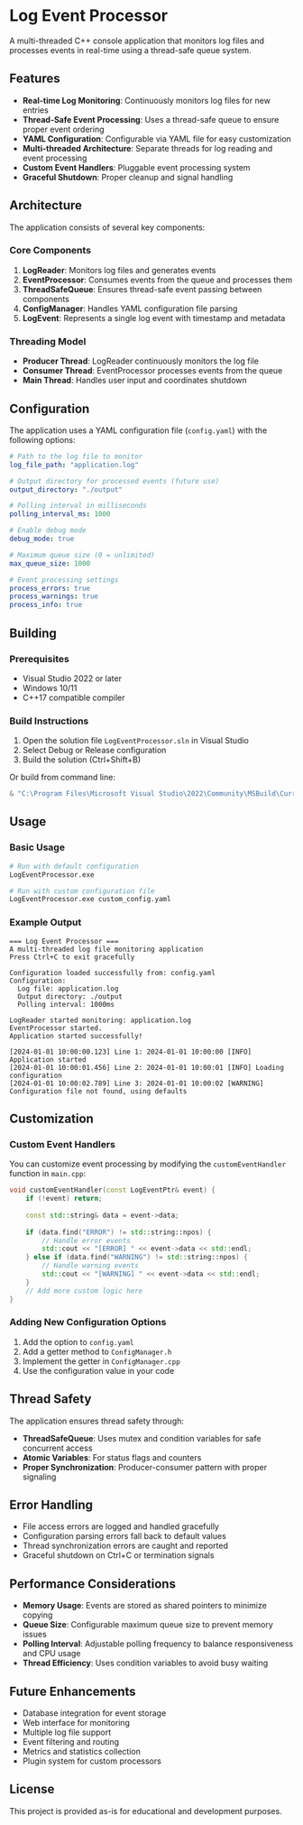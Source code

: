 # Log Event Processor

A multi-threaded C++ console application that monitors log files and processes events in real-time using a thread-safe queue system.

## Features

- **Real-time Log Monitoring**: Continuously monitors log files for new entries
- **Thread-Safe Event Processing**: Uses a thread-safe queue to ensure proper event ordering
- **YAML Configuration**: Configurable via YAML file for easy customization
- **Multi-threaded Architecture**: Separate threads for log reading and event processing
- **Custom Event Handlers**: Pluggable event processing system
- **Graceful Shutdown**: Proper cleanup and signal handling

## Architecture

The application consists of several key components:

### Core Components

1. **LogReader**: Monitors log files and generates events
2. **EventProcessor**: Consumes events from the queue and processes them
3. **ThreadSafeQueue**: Ensures thread-safe event passing between components
4. **ConfigManager**: Handles YAML configuration file parsing
5. **LogEvent**: Represents a single log event with timestamp and metadata

### Threading Model

- **Producer Thread**: LogReader continuously monitors the log file
- **Consumer Thread**: EventProcessor processes events from the queue
- **Main Thread**: Handles user input and coordinates shutdown

## Configuration

The application uses a YAML configuration file (`config.yaml`) with the following options:

```yaml
# Path to the log file to monitor
log_file_path: "application.log"

# Output directory for processed events (future use)
output_directory: "./output"

# Polling interval in milliseconds
polling_interval_ms: 1000

# Enable debug mode
debug_mode: true

# Maximum queue size (0 = unlimited)
max_queue_size: 1000

# Event processing settings
process_errors: true
process_warnings: true
process_info: true
```

## Building

### Prerequisites

- Visual Studio 2022 or later
- Windows 10/11
- C++17 compatible compiler

### Build Instructions

1. Open the solution file `LogEventProcessor.sln` in Visual Studio
2. Select Debug or Release configuration
3. Build the solution (Ctrl+Shift+B)

Or build from command line:

```powershell
& "C:\Program Files\Microsoft Visual Studio\2022\Community\MSBuild\Current\Bin\MSBuild.exe" LogEventProcessor.sln /p:Configuration=Debug /p:Platform=x64
```

## Usage

### Basic Usage

```bash
# Run with default configuration
LogEventProcessor.exe

# Run with custom configuration file
LogEventProcessor.exe custom_config.yaml
```

### Example Output

```
=== Log Event Processor ===
A multi-threaded log file monitoring application
Press Ctrl+C to exit gracefully

Configuration loaded successfully from: config.yaml
Configuration:
  Log file: application.log
  Output directory: ./output
  Polling interval: 1000ms

LogReader started monitoring: application.log
EventProcessor started.
Application started successfully!

[2024-01-01 10:00:00.123] Line 1: 2024-01-01 10:00:00 [INFO] Application started
[2024-01-01 10:00:01.456] Line 2: 2024-01-01 10:00:01 [INFO] Loading configuration
[2024-01-01 10:00:02.789] Line 3: 2024-01-01 10:00:02 [WARNING] Configuration file not found, using defaults
```

## Customization

### Custom Event Handlers

You can customize event processing by modifying the `customEventHandler` function in `main.cpp`:

```cpp
void customEventHandler(const LogEventPtr& event) {
    if (!event) return;
    
    const std::string& data = event->data;
    
    if (data.find("ERROR") != std::string::npos) {
        // Handle error events
        std::cout << "[ERROR] " << event->data << std::endl;
    } else if (data.find("WARNING") != std::string::npos) {
        // Handle warning events
        std::cout << "[WARNING] " << event->data << std::endl;
    }
    // Add more custom logic here
}
```

### Adding New Configuration Options

1. Add the option to `config.yaml`
2. Add a getter method to `ConfigManager.h`
3. Implement the getter in `ConfigManager.cpp`
4. Use the configuration value in your code

## Thread Safety

The application ensures thread safety through:

- **ThreadSafeQueue**: Uses mutex and condition variables for safe concurrent access
- **Atomic Variables**: For status flags and counters
- **Proper Synchronization**: Producer-consumer pattern with proper signaling

## Error Handling

- File access errors are logged and handled gracefully
- Configuration parsing errors fall back to default values
- Thread synchronization errors are caught and reported
- Graceful shutdown on Ctrl+C or termination signals

## Performance Considerations

- **Memory Usage**: Events are stored as shared pointers to minimize copying
- **Queue Size**: Configurable maximum queue size to prevent memory issues
- **Polling Interval**: Adjustable polling frequency to balance responsiveness and CPU usage
- **Thread Efficiency**: Uses condition variables to avoid busy waiting

## Future Enhancements

- Database integration for event storage
- Web interface for monitoring
- Multiple log file support
- Event filtering and routing
- Metrics and statistics collection
- Plugin system for custom processors

## License

This project is provided as-is for educational and development purposes.
